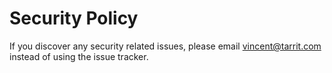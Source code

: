 # Security Policy

If you discover any security related issues, please email vincent@tarrit.com instead of using the issue tracker.
